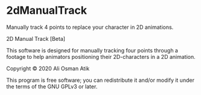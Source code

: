 # 2dManualTrack
Manually track 4 points to replace your character in 2D animations.

2D Manual Track [Beta]

This software is designed for manually tracking four points through a footage to help animators positioning their 2D-characters in a 2D animation.

Copyright © 2020 Ali Osman Atik

This program is free software; you can redistribute it and/or modify it under the terms of the GNU GPLv3 or later.